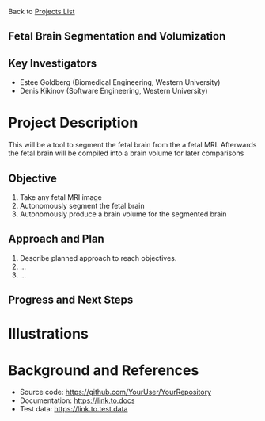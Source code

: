 Back to [Projects List](../../README.md#ProjectsList)

## Fetal Brain Segmentation and Volumization    

## Key Investigators
- Estee Goldberg (Biomedical Engineering, Western University)
- Denis Kikinov (Software Engineering, Western University) 


# Project Description
<!-- Add a short paragraph describing the project. --> 
This will be a tool to segment the fetal brain from the a fetal MRI. Afterwards the fetal brain will be compiled into a brain volume for later comparisons


## Objective
1. Take any fetal MRI image
1. Autonomously segment the fetal brain
1. Autonomously produce a brain volume for the segmented brain 

## Approach and Plan

1. Describe planned approach to reach objectives.
1. ...
1. ...

## Progress and Next Steps

<!--Describe progress and next steps in a few bullet points as you are making progress.-->

# Illustrations

<!--Add pictures and links to videos that demonstrate what has been accomplished.-->

<!--![Description of picture](Example2.jpg)-->

<!--![Some more images](Example2.jpg)-->

# Background and References

<!--Use this space for information that may help people better understand your project, like links to papers, source code, or data.-->

- Source code: https://github.com/YourUser/YourRepository
- Documentation: https://link.to.docs
- Test data: https://link.to.test.data
